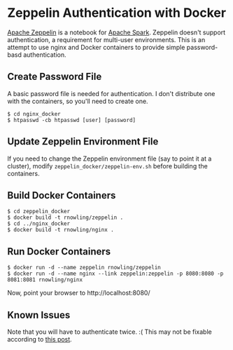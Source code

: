 Zeppelin Authentication with Docker
===================================

[Apache Zeppelin](https://zeppelin.incubator.apache.org/) is a notebook for [Apache Spark](http://spark.apache.org/).  Zeppelin doesn't support authentication, a requirement for multi-user environments.  This is an attempt to use nginx and Docker containers to provide simple password-basd authentication.

Create Password File
--------------------
A basic password file is needed for authentication.  I don't distribute one with the containers, so you'll need to create one.

    $ cd nginx_docker
    $ htpasswd -cb htpasswd [user] [password]

Update Zeppelin Environment File
--------------------------------
If you need to change the Zeppelin environment file (say to point it at a cluster), modify `zeppelin_docker/zeppelin-env.sh` before building the containers.

Build Docker Containers
-----------------------

    $ cd zeppelin_docker
	$ docker build -t rnowling/zeppelin .
	$ cd ../nginx_docker
	$ docker build -t rnowling/nginx .

Run Docker Containers
---------------------

	$ docker run -d --name zeppelin rnowling/zeppelin
	$ docker run -d --name nginx --link zeppelin:zeppelin -p 8080:8080 -p 8081:8081 rnowling/nginx

Now, point your browser to http://localhost:8080/

Known Issues
------------
Note that you will have to authenticate twice. :(  This may not be fixable according to [this post](http://serverfault.com/questions/558988/sharing-authentication-data-between-servers-in-nginx).
	


